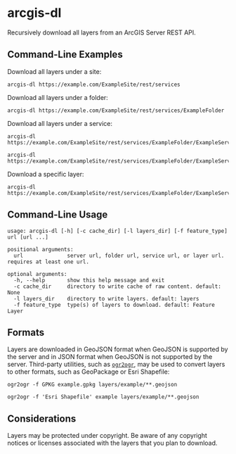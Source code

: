 # arcgis-dl

Recursively download all layers from an ArcGIS Server REST API.

## Command-Line Examples

Download all layers under a site:
```
arcgis-dl https://example.com/ExampleSite/rest/services
```
Download all layers under a folder:
```
arcgis-dl https://example.com/ExampleSite/rest/services/ExampleFolder
```
Download all layers under a service:
```
arcgis-dl https://example.com/ExampleSite/rest/services/ExampleFolder/ExampleService
```
```
arcgis-dl https://example.com/ExampleSite/rest/services/ExampleFolder/ExampleService/ExampleType
```
Download a specific layer:
```
arcgis-dl https://example.com/ExampleSite/rest/services/ExampleFolder/ExampleService/ExampleType/0
```

## Command-Line Usage

```
usage: arcgis-dl [-h] [-c cache_dir] [-l layers_dir] [-f feature_type] url [url ...]

positional arguments:
  url              server url, folder url, service url, or layer url. requires at least one url.

optional arguments:
  -h, --help       show this help message and exit
  -c cache_dir     directory to write cache of raw content. default: None
  -l layers_dir    directory to write layers. default: layers
  -f feature_type  type(s) of layers to download. default: Feature Layer

```

## Formats

Layers are downloaded in GeoJSON format when GeoJSON is supported by the server and in JSON format when GeoJSON is not supported by the server. Third-party utilities, such as [`ogr2ogr`](https://gdal.org/programs/ogr2ogr.html), may be used to convert layers to other formats, such as GeoPackage or Esri Shapefile:

```
ogr2ogr -f GPKG example.gpkg layers/example/**.geojson
```
```
ogr2ogr -f 'Esri Shapefile' example layers/example/**.geojson
```

## Considerations

Layers may be protected under copyright. Be aware of any copyright notices or licenses associated with the layers that you plan to download.
